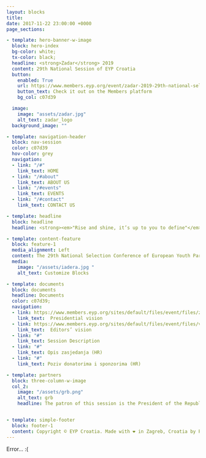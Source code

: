 ```yaml
---
layout: blocks
title:
date: 2017-11-22 23:00:00 +0000
page_sections:

- template: hero-banner-w-image
  block: hero-index
  bg-color: white;
  tx-color: black;
  headline: <strong>Zadar</strong> 2019  
  content: 29th National Session of EYP Croatia
  button:
    enabled: True
    url: https://www.members.eyp.org/event/zadar-2019-29th-national-selection-conference-eyp-croatia
    button_text: Check it out on the Members platform
    bg_col: c07d39

  image:
    image: "assets/zadar.jpg"
    alt_text: zadar_logo
  background_image: ""

- template: navigation-header
  block: nav-session
  color: c07d39
  hov-color: grey
  navigation:
  - link: "/#"
    link_text: HOME
  - link: "/#about"
    link_text: ABOUT US
  - link: "/#events"
    link_text: EVENTS
  - link: "/#contact"
    link_text: CONTACT US

- template: headline
  block: headline
  headline: <strong><em>"Rise and shine, it’s up to you to define"</em></strong>

- template: content-feature
  block: feature-1
  media_alignment: Left
  content: The 29th National Selection Conference of European Youth Parliament Croatia will take place in Zadar from March 28th (27th for Officials) to March 31st. This will mark the third time the city of Zadar will host an event organised by EYP Croatia. </br></br> 150 participants will gather under the topic “Rise and shine, it’s up to you to define” which encompasses both the academic content and the organisational aspect of the session. </br></br> The Head Organisers of this session are Karlo Sintić (HR) and Antonio Kranjčec (HR). The president of this session is  Nikola Vraneš (RS). The Head of Jury of this session is Ilona Cenolli (AT/AL).  The Editors of this session are Stefan Hadžović (RS) and Levon Tadevosyan (AM). Like us on <a href="">Facebook</a> and follow us on <a href="">Instagram</a> in order to be up to date with all the information about the session.
  media:
    image: "/assets/iadera.jpg "
    alt_text: Customize Blocks

- template: documents
  block: documents
  headline: Documents
  color: c07d39;
  navigation:
  - link: https://www.members.eyp.org/sites/default/files/event/files/zadar2019_president_vision.pdf
    link_text:  Presidential vision
  - link: https://www.members.eyp.org/sites/default/files/event/files/vision.pdf
    link_text:  Editors’ vision
  - link: "#"
    link_text: Session Description
  - link: "#"
    link_text: Opis zasjedanja (HR)
  - link: "#"
    link_text: Poziv donatorima i sponzorima (HR)

- template: partners
  block: three-column-w-image
  col_2:
    image: "/assets/grb.png"
    alt_text: grb
    headline: The patron of this session is the President of the Republic of Croatia Kolinda Grabar-Kitarović.   


- template: simple-footer
  block: footer-1
  content: Copyright © EYP Croatia. Made with ❤️ in Zagreb, Croatia by PR working group. </br> Contribute on <a href="https://github.com/eypcro/eyp.hr">GitHub</a>.
---
```


Error... :(
